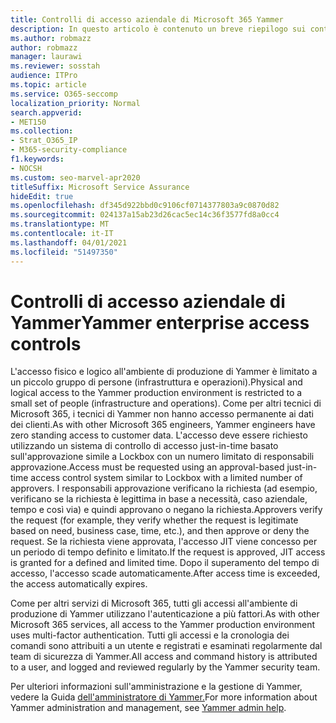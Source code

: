 ```yaml
---
title: Controlli di accesso aziendale di Microsoft 365 Yammer
description: In questo articolo è contenuto un breve riepilogo sui controlli di accesso a Yammer Enterprise nell'ambiente di produzione.
ms.author: robmazz
author: robmazz
manager: laurawi
ms.reviewer: sosstah
audience: ITPro
ms.topic: article
ms.service: O365-seccomp
localization_priority: Normal
search.appverid:
- MET150
ms.collection:
- Strat_O365_IP
- M365-security-compliance
f1.keywords:
- NOCSH
ms.custom: seo-marvel-apr2020
titleSuffix: Microsoft Service Assurance
hideEdit: true
ms.openlocfilehash: df345d922bbd0c9106cf0714377803a9c0870d82
ms.sourcegitcommit: 024137a15ab23d26cac5ec14c36f3577fd8a0cc4
ms.translationtype: MT
ms.contentlocale: it-IT
ms.lasthandoff: 04/01/2021
ms.locfileid: "51497350"
---
```

# <a name="yammer-enterprise-access-controls"></a><span data-ttu-id="9dcb5-103">Controlli di accesso aziendale di Yammer</span><span class="sxs-lookup"><span data-stu-id="9dcb5-103">Yammer enterprise access controls</span></span> 

<span data-ttu-id="9dcb5-104">L'accesso fisico e logico all'ambiente di produzione di Yammer è limitato a un piccolo gruppo di persone (infrastruttura e operazioni).</span><span class="sxs-lookup"><span data-stu-id="9dcb5-104">Physical and logical access to the Yammer production environment is restricted to a small set of people (infrastructure and operations).</span></span> <span data-ttu-id="9dcb5-105">Come per altri tecnici di Microsoft 365, i tecnici di Yammer non hanno accesso permanente ai dati dei clienti.</span><span class="sxs-lookup"><span data-stu-id="9dcb5-105">As with other Microsoft 365 engineers, Yammer engineers have zero standing access to customer data.</span></span> <span data-ttu-id="9dcb5-106">L'accesso deve essere richiesto utilizzando un sistema di controllo di accesso just-in-time basato sull'approvazione simile a Lockbox con un numero limitato di responsabili approvazione.</span><span class="sxs-lookup"><span data-stu-id="9dcb5-106">Access must be requested using an approval-based just-in-time access control system similar to Lockbox with a limited number of approvers.</span></span> <span data-ttu-id="9dcb5-107">I responsabili approvazione verificano la richiesta (ad esempio, verificano se la richiesta è legittima in base a necessità, caso aziendale, tempo e così via) e quindi approvano o negano la richiesta.</span><span class="sxs-lookup"><span data-stu-id="9dcb5-107">Approvers verify the request (for example, they verify whether the request is legitimate based on need, business case, time, etc.), and then approve or deny the request.</span></span> <span data-ttu-id="9dcb5-108">Se la richiesta viene approvata, l'accesso JIT viene concesso per un periodo di tempo definito e limitato.</span><span class="sxs-lookup"><span data-stu-id="9dcb5-108">If the request is approved, JIT access is granted for a defined and limited time.</span></span> <span data-ttu-id="9dcb5-109">Dopo il superamento del tempo di accesso, l'accesso scade automaticamente.</span><span class="sxs-lookup"><span data-stu-id="9dcb5-109">After access time is exceeded, the access automatically expires.</span></span>

<span data-ttu-id="9dcb5-110">Come per altri servizi di Microsoft 365, tutti gli accessi all'ambiente di produzione di Yammer utilizzano l'autenticazione a più fattori.</span><span class="sxs-lookup"><span data-stu-id="9dcb5-110">As with other Microsoft 365 services, all access to the Yammer production environment uses multi-factor authentication.</span></span> <span data-ttu-id="9dcb5-111">Tutti gli accessi e la cronologia dei comandi sono attribuiti a un utente e registrati e esaminati regolarmente dal team di sicurezza di Yammer.</span><span class="sxs-lookup"><span data-stu-id="9dcb5-111">All access and command history is attributed to a user, and logged and reviewed regularly by the Yammer security team.</span></span>

<span data-ttu-id="9dcb5-112">Per ulteriori informazioni sull'amministrazione e la gestione di Yammer, vedere la Guida [dell'amministratore di Yammer.](/yammer/yammer-landing-page)</span><span class="sxs-lookup"><span data-stu-id="9dcb5-112">For more information about Yammer administration and management, see [Yammer admin help](/yammer/yammer-landing-page).</span></span>